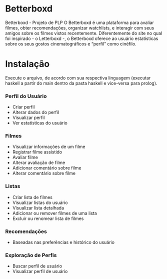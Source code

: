 # Betterboxd
Betterboxd - Projeto de PLP
O Betterboxd é uma plataforma para avaliar filmes, obter recomendações, organizar watchlists, e interagir com seus amigos sobre os filmes vistos recentemente. Diferentemente do site no qual foi inspirado - o Letterboxd -, o Betterboxd oferece ao usuário estatísticas sobre os seus gostos cinematográficos e “perfil” como cinéfilo.

# Instalação
Execute o arquivo, de acordo com sua respectiva linguagem (executar haskell a partir do main dentro da pasta haskell e vice-versa para prolog).

### Perfil do Usuário
- Criar perfil
- Alterar dados do perfil
- Visualizar perfil
- Ver estatísticas do usuário

### Filmes
- Visualizar informações de um filme
- Registrar filme assistido
- Avaliar filme
- Alterar avaliação de filme
- Adicionar comentário sobre filme
- Alterar comentário sobre filme

### Listas
- Criar lista de filmes
- Visualizar listas do usuário
- Visualizar lista detalhada
- Adicionar ou remover filmes de uma lista
- Excluir ou renomear lista de filmes

### Recomendações
- Baseadas nas preferências e histórico do usuário

### Exploração de Perfis
- Buscar perfil de usuário
- Visualizar perfil de usuário

